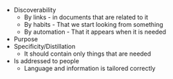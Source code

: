 - Discoverability
	- By links - in documents that are related to it
	- By habits - That we start looking from something
	- By automation - That it appears when it is needed
- Purpose
- Specificity/Distillation
	- It should contain only things that are needed
- Is addressed to people
	- Language and information is tailored correctly